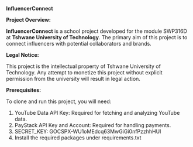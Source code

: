 **InfluencerConnect**

**Project Overview:**

**InfluencerConnect** is a school project developed for the module SWP316D at **Tshwane University of Technology**. The primary aim of this project is to connect influencers with potential collaborators and brands.

**Legal Notice:**

This project is the intellectual property of Tshwane University of Technology. Any attempt to monetize this project without explicit permission from the university will result in legal action.

**Prerequisites:**

To clone and run this project, you will need:

1. YouTube Data API Key: Required for fetching and analyzing YouTube data.
2. PayStack API Key and Account: Required for handling payments.
3. SECRET_KEY: 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
4. Install the required packages under requirements.txt

